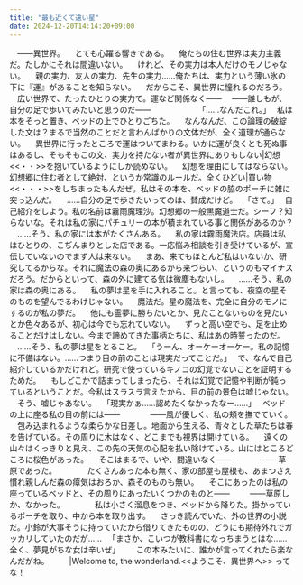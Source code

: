 ```yaml
---
title: "最も近くて遠い星"
date: 2024-12-20T14:14:20+09:00
---
```

　――異世界。
　とても心躍る響きである。
　俺たちの住む世界は実力主義だ。たしかにそれは間違いない。
　けれど、その実力は本人だけのモノじゃない。
　親の実力、友人の実力、先生の実力……俺たちは、実力という薄い氷の下に『運』があることを知らない。
　だからこそ、異世界に憧れるのだろう。
　広い世界で、たったひとりの実力で。運など関係なく――
　――誰しもが、自分の足で歩いてみたいと思うのだ――
　
　
　
　
　｢……なんだこれ。｣
　私は本をそっと置き、ベッドの上でひとりごちた。
　なんなんだ、この論理の破綻した文は？まるで当然のことだと言わんばかりの文体だが、全く道理が通らない。
　異世界に行ったところで運はついてまわる。いかに運が良くとも死ぬ事はあるし、そもそもこの文、実力を持たない者が異世界にありもしない|幻想<<・・>>を抱いているようにしか読めない。
　幻想を理由にしてはならない。幻想郷に住む者として絶対、というか常識のルールだ。全くひどい|買い物<<・・・>>をしちまったもんだぜ。私はその本を、ベッドの脇のポーチに雑に突っ込んだ。
　……自分の足で歩きたいってのは、賛成だけど。
　｢さて。｣
　自己紹介をしよう。私の名前は霧雨魔理沙。幻想郷の一般黒魔道士だ。シーフ？知らないな。それは私の家にパチュリーの本が積まれている事と関係があるのか？
　……そう、私の家には本がたくさんある。
　私の家は霧雨魔法店。店員は私はひとりの、こぢんまりとした店である。一応悩み相談を引き受けているが、宣伝していないのでまず人は来ない。
　まあ、来てもほとんど私はいないか、研究してるからな。それに魔法の森の奥にあるから来づらい、というのもマイナスだろう。だからといって、森の外に建てる気は微塵もないし。
　……そう、私の家は森の奥にある。
　私の夢は星を手に入れること。と言っても、夜空の星そのものを望んでるわけじゃない。
　魔法だ。星の魔法を、完全に自分のモノにするのが私の夢だ。
　他にも霊夢に勝ちたいとか、見たことないものを見たいとか色々あるが、初心は今でも忘れていない。
　ずっと高い空でも、足を止めることだけはしない。今まで諦めてきた事柄たちに、私はあの時誓ったのだ。
　……そう、私の夢は星をとること。
　｢うーん、オーケーオーケー。私の記憶に不備はない。……つまり目の前のことは現実だってことだ。｣
　で、なんで自己紹介しているかだけれど。研究で使っているキノコの幻覚でないことを証明するためだ。
　もしどこかで詰まってしまったら、それは幻覚で記憶や判断が鈍っているということだ。今私はスラスラ言えたから、目の前の景色は嘘じゃない。
　そう、嘘じゃあない。
　｢現実かぁ……認めたくなかったなー……｣
　ベッドの上に座る私の目の前には――
　
　
　――風が優しく、私の頬を撫でていく。
　包み込まれるような柔らかな日差し。地面から生える、青々とした草たちは春を告げている。その周りに木はなく、どこまでも視界は開けている。
　遠くの山々はくっきりと見え、この先の天気の心配を払い除けている。山にはところどころに桜色があった。
　そこはまるで、いや、間違いなく――
　
　
　――草原であった。
　
　
　たくさんあった本も無く、家の部屋も屋根も、あまつさえ慣れ親しんだ森の瘴気はおろか、森そのものも無い。
　そこにあったのは私の座っているベッドと、その周りにあったいくつかのものと――
　
　――草原しか、なかった。
　
　
　私は小さく溜息をつき、ベッドから降りた。掛かっているポーチを取り、中から本を取り出す。
　さっき読んでいた、外の世界の小説だ。小鈴が大事そうに持っていたから借りてきたものの、どうにも期待外れでガッカリしていたのだが……
　｢まさか、こいつが教科書になっちまうとはな……全く、夢見がちな女は辛いぜ｣
　
　この本みたいに、誰かが言ってくれたら楽なんだがね。
　
　|Welcome to, the wonderland.<<ようこそ、異世界へ>> ってな！
　
　
　
　
　
　
　
　
　
